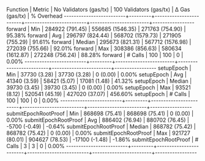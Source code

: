 Function                 | Metric  | No Validators (gas/tx) | 100 Validators (gas/tx) |         Δ Gas (gas/tx) |   % Overhead
-------------------------+---------+------------------------+-------------------------+------------------------+-----------------
forward                  | Min     |     284922 (791.45)    |      556685 (1546.35)   |     271763 (754.90)    |      95.38%
forward                  | Avg     |     296797 (824.44)    |      568702 (1579.73)   |     271905 (755.29)    |      91.61%
forward                  | Median  |     295673 (821.31)    |      567712 (1576.98)   |     272039 (755.66)    |      92.01%
forward                  | Max     |     308386 (856.63)    |      580634 (1612.87)   |     272248 (756.24)    |      88.28%
forward                  | # Calls |                    100 |                     100 |                      0 |       0.00%
-------------------------+---------+------------------------+-------------------------+------------------------+-----------------
setupEpoch               | Min     |      37730 (3.28)      |       37730 (3.28)      |          0 (0.00)      |       0.00%
setupEpoch               | Avg     |      41340 (3.59)      |       58421 (5.07)      |      17081 (1.48)      |      41.32%
setupEpoch               | Median  |      39730 (3.45)      |       39730 (3.45)      |          0 (0.00)      |       0.00%
setupEpoch               | Max     |      93521 (8.12)      |      520541 (45.19)     |     427020 (37.07)     |     456.60%
setupEpoch               | # Calls |                    100 |                     100 |                      0 |       0.00%
-------------------------+---------+------------------------+-------------------------+------------------------+-----------------
submitEpochRootProof     | Min     |     868698 (75.41)     |      868698 (75.41)     |          0 (0.00)      |       0.00%
submitEpochRootProof     | Avg     |     886402 (76.94)     |      880702 (76.45)     |      -5700 (-0.49)     |      -0.64%
submitEpochRootProof     | Median  |     868782 (75.42)     |      868782 (75.42)     |          0 (0.00)      |       0.00%
submitEpochRootProof     | Max     |     921727 (80.01)     |      904627 (78.53)     |     -17100 (-1.48)     |      -1.86%
submitEpochRootProof     | # Calls |                      3 |                       3 |                      0 |       0.00%
-------------------------+---------+------------------------+-------------------------+------------------------+-----------------
